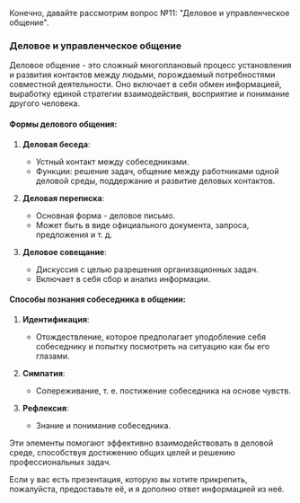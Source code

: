 Конечно, давайте рассмотрим вопрос №11: "Деловое и управленческое общение".

### Деловое и управленческое общение

Деловое общение - это сложный многоплановый процесс установления и развития контактов между людьми, порождаемый потребностями совместной деятельности. Оно включает в себя обмен информацией, выработку единой стратегии взаимодействия, восприятие и понимание другого человека.

#### Формы делового общения:

1. **Деловая беседа**:
   - Устный контакт между собеседниками.
   - Функции: решение задач, общение между работниками одной деловой среды, поддержание и развитие деловых контактов.

2. **Деловая переписка**:
   - Основная форма - деловое письмо.
   - Может быть в виде официального документа, запроса, предложения и т. д.

3. **Деловое совещание**:
   - Дискуссия с целью разрешения организационных задач.
   - Включает в себя сбор и анализ информации.

#### Способы познания собеседника в общении:

1. **Идентификация**:
   - Отождествление, которое предполагает уподобление себя собеседнику и попытку посмотреть на ситуацию как бы его глазами.

2. **Симпатия**:
   - Сопереживание, т. е. постижение собеседника на основе чувств.

3. **Рефлексия**:
   - Знание и понимание собеседника.

Эти элементы помогают эффективно взаимодействовать в деловой среде, способствуя достижению общих целей и решению профессиональных задач.

Если у вас есть презентация, которую вы хотите прикрепить, пожалуйста, предоставьте её, и я дополню ответ информацией из неё.